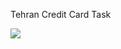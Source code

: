 Tehran Credit Card Task

<img src="https://github.com/laravel98developer/laravel-hiring-projects/blob/master/Projects/Tehrancreditcard/tehrancreditcard_project.jpg" align="center" />
